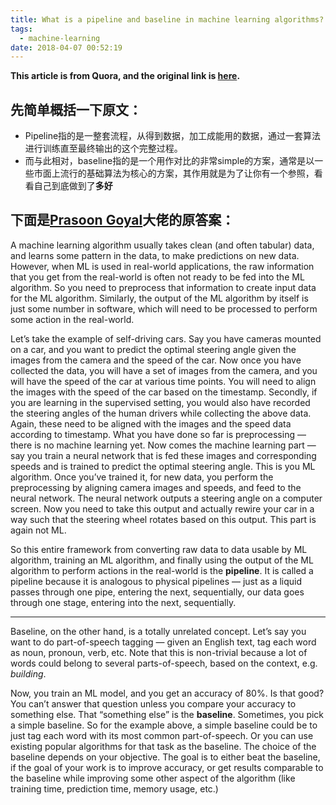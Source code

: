 ```yaml
---
title: What is a pipeline and baseline in machine learning algorithms?
tags:
  - machine-learning
date: 2018-04-07 00:52:19
---
```



**This article is from Quora, and the original link is [here](https://www.quora.com/What-is-a-pipeline-and-baseline-in-machine-learning-algorithms).**

## 先简单概括一下原文：

* Pipeline指的是一整套流程，从得到数据，加工成能用的数据，通过一套算法进行训练直至最终输出的这个完整过程。
* 而与此相对，baseline指的是一个用作对比的非常simple的方案，通常是以一些市面上流行的基础算法为核心的方案，其作用就是为了让你有一个参照，看看自己到底做到了**多好**

## 下面是[Prasoon Goyal](https://www.quora.com/profile/Prasoon-Goyal)大佬的原答案：

A machine learning algorithm usually takes clean (and often tabular) data, and learns some pattern in the data, to make predictions on new data. However, when ML is used in real-world applications, the raw information that you get from the real-world is often not ready to be fed into the ML algorithm. So you need to preprocess that information to create input data for the ML algorithm. Similarly, the output of the ML algorithm by itself is just some number in software, which will need to be processed to perform some action in the real-world.

Let’s take the example of self-driving cars. Say you have cameras mounted on a car, and you want to predict the optimal steering angle given the images from the camera and the speed of the car. Now once you have collected the data, you will have a set of images from the camera, and you will have the speed of the car at various time points. You will need to align the images with the speed of the car based on the timestamp. Secondly, if you are learning in the supervised setting, you would also have recorded the steering angles of the human drivers while collecting the above data. Again, these need to be aligned with the images and the speed data according to timestamp. What you have done so far is preprocessing — there is no machine learning yet. Now comes the machine learning part — say you train a neural network that is fed these images and corresponding speeds and is trained to predict the optimal steering angle. This is you ML algorithm. Once you’ve trained it, for new data, you perform the preprocessing by aligning camera images and speeds, and feed to the neural network. The neural network outputs a steering angle on a computer screen. Now you need to take this output and actually rewire your car in a way such that the steering wheel rotates based on this output. This part is again not ML.

So this entire framework from converting raw data to data usable by ML algorithm, training an ML algorithm, and finally using the output of the ML algorithm to perform actions in the real-world is the **pipeline**. It is called a pipeline because it is analogous to physical pipelines — just as a liquid passes through one pipe, entering the next, sequentially, our data goes through one stage, entering into the next, sequentially.

------

Baseline, on the other hand, is a totally unrelated concept. Let’s say you want to do part-of-speech tagging — given an English text, tag each word as noun, pronoun, verb, etc. Note that this is non-trivial because a lot of words could belong to several parts-of-speech, based on the context, e.g. *building*.

Now, you train an ML model, and you get an accuracy of 80%. Is that good? You can’t answer that question unless you compare your accuracy to something else. That “something else” is the **baseline**. Sometimes, you pick a simple baseline. So for the example above, a simple baseline could be to just tag each word with its most common part-of-speech. Or you can use existing popular algorithms for that task as the baseline. The choice of the baseline depends on your objective. The goal is to either beat the baseline, if the goal of your work is to improve accuracy, or get results comparable to the baseline while improving some other aspect of the algorithm (like training time, prediction time, memory usage, etc.)